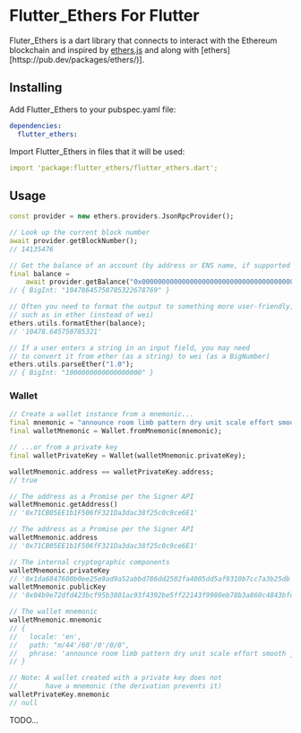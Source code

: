 # Flutter_Ethers For Flutter


Fluter_Ethers is a dart library that connects to interact with the Ethereum blockchain and inspired by [ethers.js](https://github.com/ethers-io/ethers.js/) and along with [ethers][httsp://pub.dev/packages/ethers/)].

## Installing

Add Flutter_Ethers to your pubspec.yaml file:

```yaml
dependencies:
  flutter_ethers:
```

Import Flutter_Ethers in files that it will be used:

```yaml
import 'package:flutter_ethers/flutter_ethers.dart';
```

## Usage

```dart
const provider = new ethers.providers.JsonRpcProvider();

// Look up the current block number
await provider.getBlockNumber();
// 14135476

// Get the balance of an account (by address or ENS name, if supported by network)
final balance =
    await provider.getBalance("0x0000000000000000000000000000000000000000");
// { BigInt: "10478645750785322678769" }

// Often you need to format the output to something more user-friendly,
// such as in ether (instead of wei)
ethers.utils.formatEther(balance);
// '10478.645750785321'

// If a user enters a string in an input field, you may need
// to convert it from ether (as a string) to wei (as a BigNumber)
ethers.utils.parseEther("1.0");
// { BigInt: "1000000000000000000" }
```

### Wallet

```dart
// Create a wallet instance from a mnemonic...
final mnemonic = "announce room limb pattern dry unit scale effort smooth jazz weasel alcohol"
final walletMnemonic = Wallet.fromMnemonic(mnemonic);

// ...or from a private key
final walletPrivateKey = Wallet(walletMnemonic.privateKey);

walletMnemonic.address == walletPrivateKey.address;
// true

// The address as a Promise per the Signer API
walletMnemonic.getAddress()
// '0x71CB05EE1b1F506fF321Da3dac38f25c0c9ce6E1'

// The address as a Promise per the Signer API
walletMnemonic.address
// '0x71CB05EE1b1F506fF321Da3dac38f25c0c9ce6E1'

// The internal cryptographic components
walletMnemonic.privateKey
// '0x1da6847600b0ee25e9ad9a52abbd786dd2502fa4005dd5af9310b7cc7a3b25db'
walletMnemonic.publicKey
// '0x04b9e72dfd423bcf95b3801ac93f4392be5ff22143f9980eb78b3a860c4843bfd04829ae61cdba4b3b1978ac5fc64f5cc2f4350e35a108a9c9a92a81200a60cd64'

// The wallet mnemonic
walletMnemonic.mnemonic
// {
//   locale: 'en',
//   path: "m/44'/60'/0'/0/0",
//   phrase: 'announce room limb pattern dry unit scale effort smooth jazz weasel alcohol'
// }

// Note: A wallet created with a private key does not
//       have a mnemonic (the derivation prevents it)
walletPrivateKey.mnemonic
// null

```

TODO...
